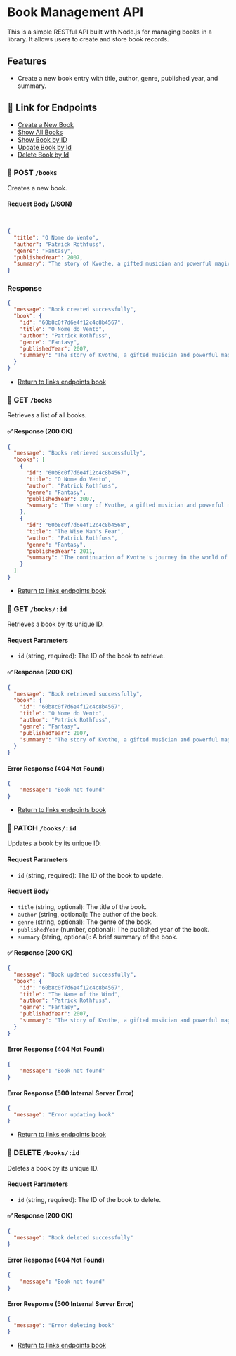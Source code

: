 
# Book Management API

This is a simple RESTful API built with Node.js for managing books in a library. It allows users to create and store book records.

## Features

- Create a new book entry with title, author, genre, published year, and summary.



## 📌 Link for Endpoints
<a name="return-to-links-page-book"></a>
- [Create a New Book](#create-a-new-book)
- [Show All Books](#get-all-cards)
- [Show Book by ID](#get-book-by-id)
- [Update Book by Id](#update-book-by-id)
- [Delete Book by Id](#delete-book-by-id)


### 🔹 POST `/books`
<a name="create-a-new-book"></a>
Creates a new book.

#### Request Body (JSON)

```json


{
  "title": "O Nome do Vento",
  "author": "Patrick Rothfuss",
  "genre": "Fantasy",
  "publishedYear": 2007,
  "summary": "The story of Kvothe, a gifted musician and powerful magician."
}
```

### Response

```json
{
  "message": "Book created successfully",
  "book": {
    "id": "60b8c0f7d6e4f12c4c8b4567",
    "title": "O Nome do Vento",
    "author": "Patrick Rothfuss",
    "genre": "Fantasy",
    "publishedYear": 2007,
    "summary": "The story of Kvothe, a gifted musician and powerful magician."
  }
}
```
- [Return to links endpoints book](#return-to-links-page-book)

### 🔹 GET `/books`
<a name="get-all-book"></a>
Retrieves a list of all books.

#### ✅ Response (200 OK)

```json
{
  "message": "Books retrieved successfully",
  "books": [
    {
      "id": "60b8c0f7d6e4f12c4c8b4567",
      "title": "O Nome do Vento",
      "author": "Patrick Rothfuss",
      "genre": "Fantasy",
      "publishedYear": 2007,
      "summary": "The story of Kvothe, a gifted musician and powerful magician."
    },
    {
      "id": "60b8c0f7d6e4f12c4c8b4568",
      "title": "The Wise Man's Fear",
      "author": "Patrick Rothfuss",
      "genre": "Fantasy",
      "publishedYear": 2011,
      "summary": "The continuation of Kvothe's journey in the world of magic and power."
    }
  ]
}
```

- [Return to links endpoints book](#return-to-links-page-book)

### 🔹 GET `/books/:id`
<a name="get-book-by-id"></a>

Retrieves a book by its unique ID.

#### Request Parameters

- `id` (string, required): The ID of the book to retrieve.

#### ✅ Response (200 OK)

```json
{
  "message": "Book retrieved successfully",
  "book": {
    "id": "60b8c0f7d6e4f12c4c8b4567",
    "title": "O Nome do Vento",
    "author": "Patrick Rothfuss",
    "genre": "Fantasy",
    "publishedYear": 2007,
    "summary": "The story of Kvothe, a gifted musician and powerful magician."
  }
}
```

#### Error Response (404 Not Found)


```json
{
    "message": "Book not found"
}
```

- [Return to links endpoints book](#return-to-links-page-book)

### 🔹 PATCH `/books/:id`
<a name="update-book-by-id"></a>

Updates a book by its unique ID.

#### Request Parameters

- `id` (string, required): The ID of the book to update.

#### Request Body

- `title` (string, optional): The title of the book.
- `author` (string, optional): The author of the book.
- `genre` (string, optional): The genre of the book.
- `publishedYear` (number, optional): The published year of the book.
- `summary` (string, optional): A brief summary of the book.

#### ✅ Response (200 OK)

```json
{
  "message": "Book updated successfully",
  "book": {
    "id": "60b8c0f7d6e4f12c4c8b4567",
    "title": "The Name of the Wind",
    "author": "Patrick Rothfuss",
    "genre": "Fantasy",
    "publishedYear": 2007,
    "summary": "The story of Kvothe, a gifted musician and powerful magician."
  }
}
```

#### Error Response (404 Not Found)


```json
{
    "message": "Book not found"
}
```

#### Error Response (500 Internal Server Error)

```json
{
  "message": "Error updating book"
}

```

- [Return to links endpoints book](#return-to-links-page-book)

### 🔹 DELETE `/books/:id`
<a name="delete-book-by-id"></a>

Deletes a book by its unique ID.

#### Request Parameters

- `id` (string, required): The ID of the book to delete.

#### ✅ Response (200 OK)

```json
{
  "message": "Book deleted successfully"
}
```

#### Error Response (404 Not Found)


```json
{
    "message": "Book not found"
}
```

#### Error Response (500 Internal Server Error)

```json
{
  "message": "Error deleting book"
}

```
- [Return to links endpoints book](#return-to-links-page-book)